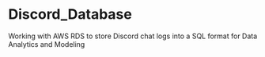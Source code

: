 # Discord_Database
Working with AWS RDS to store Discord chat logs into a SQL format for Data Analytics and Modeling
